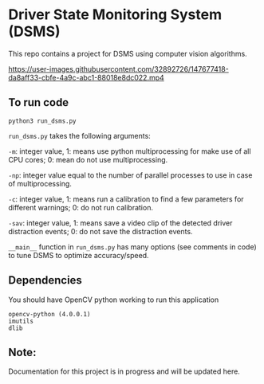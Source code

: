 # Driver State Monitoring System (DSMS)

This repo contains a project for DSMS using computer vision algorithms.


https://user-images.githubusercontent.com/32892726/147677418-da8aff33-cbfe-4a9c-abc1-88018e8dc022.mp4


## To run code
```
python3 run_dsms.py
```
```run_dsms.py``` takes the following arguments:

```-m```: integer value, 1: means use python multiprocessing for make use of all CPU cores; 0: mean do not use multiprocessing.

```-np```: integer value equal to the number of parallel processes to use in case of multiprocessing.

```-c```: integer value, 1: means run a calibration to find a few parameters for different warnings; 0: do not run calibration.

```-sav```: integer value, 1: means save a video clip of the detected driver distraction events; 0: do not save the distraction events.

```__main__``` function in ```run_dsms.py``` has many options (see comments in code) to tune DSMS to optimize accuracy/speed.

## Dependencies
You should have OpenCV python working to run this application
```
opencv-python (4.0.0.1)
imutils
dlib
```

## Note: 
Documentation for this project is in progress and will be updated here.

